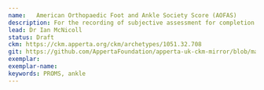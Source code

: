 ```yaml
---
name: 	American Orthopaedic Foot and Ankle Society Score (AOFAS)
description: For the recording of subjective assessment for completion by patient of ankle or hindfoot pain and function.
lead: Dr Ian McNicoll
status: Draft
ckm: https://ckm.apperta.org/ckm/archetypes/1051.32.708
git: https://github.com/AppertaFoundation/apperta-uk-ckm-mirror/blob/master/local/archetypes/entry/observation/openEHR-EHR-OBSERVATION.aofas.v0.adl
exemplar: 
exemplar-name: 
keywords: PROMS, ankle
---
```

